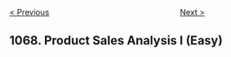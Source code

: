 <!--|This file generated by command(leetcode description); DO NOT EDIT.    |-->
<!--+----------------------------------------------------------------------+-->
<!--|@author    Openset <openset.wang@gmail.com>                           |-->
<!--|@link      https://github.com/openset                                 |-->
<!--|@home      https://github.com/openset/leetcode                        |-->
<!--+----------------------------------------------------------------------+-->

[< Previous](https://github.com/openset/leetcode/tree/master/problems/digit-count-in-range "Digit Count in Range")
　　　　　　　　　　　　　　　　
[Next >](https://github.com/openset/leetcode/tree/master/problems/product-sales-analysis-ii "Product Sales Analysis II")

## 1068. Product Sales Analysis I (Easy)


